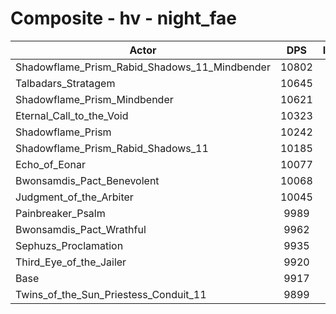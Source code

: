 # Composite - hv - night_fae
| Actor | DPS | Increase |
|---|:---:|:---:|
|Shadowflame_Prism_Rabid_Shadows_11_Mindbender|10802|8.92%|
|Talbadars_Stratagem|10645|7.34%|
|Shadowflame_Prism_Mindbender|10621|7.10%|
|Eternal_Call_to_the_Void|10323|4.10%|
|Shadowflame_Prism|10242|3.28%|
|Shadowflame_Prism_Rabid_Shadows_11|10185|2.71%|
|Echo_of_Eonar|10077|1.61%|
|Bwonsamdis_Pact_Benevolent|10068|1.52%|
|Judgment_of_the_Arbiter|10045|1.29%|
|Painbreaker_Psalm|9989|0.73%|
|Bwonsamdis_Pact_Wrathful|9962|0.45%|
|Sephuzs_Proclamation|9935|0.18%|
|Third_Eye_of_the_Jailer|9920|0.03%|
|Base|9917|0.00%|
|Twins_of_the_Sun_Priestess_Conduit_11|9899|-0.18%|
